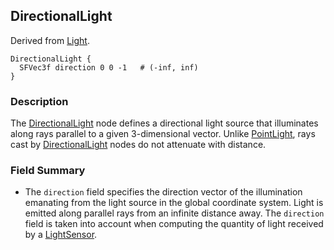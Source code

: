 ## DirectionalLight

Derived from [Light](light.md).

```
DirectionalLight {
  SFVec3f direction 0 0 -1   # (-inf, inf)
}
```

### Description

The [DirectionalLight](#directionallight) node defines a directional light source that illuminates along rays parallel to a given 3-dimensional vector.
Unlike [PointLight](pointlight.md), rays cast by [DirectionalLight](#directionallight) nodes do not attenuate with distance.

### Field Summary

- The `direction` field specifies the direction vector of the illumination
emanating from the light source in the global coordinate system. Light is
emitted along parallel rays from an infinite distance away. The `direction`
field is taken into account when computing the quantity of light received by a
[LightSensor](lightsensor.md).
